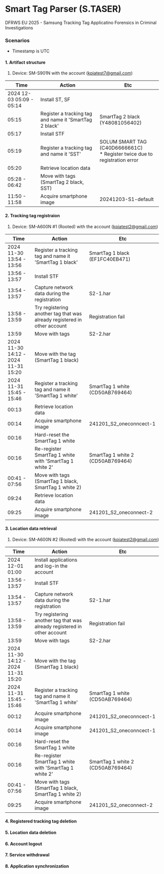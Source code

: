 # Smart Tag Parser (S.TASER)

DFRWS EU 2025 - Samsung Tracking Tag Applicatino Forensics in Criminal Investigations


### Scenarios
* Timestamp is UTC

#### 1. Artifact structure
1. Device: SM-S901N with the account (kpiatest7@gmail.com)

|Time|Action|Etc|
|------|---|---|
|2024 12-03 05:09 - 05:14|Install ST, SF||
|05:15|Register a tracking tag and name it 'SmartTag 2 black' |SmartTag 2 black (Y48081056402)|
|05:17|Install STF||
|05:19|Register a tracking tag and name it 'SST' |SOLUM SMART TAG (C40D6666661C) <br> * Register twice due to registration error|
|05:20|Retrieve location data||
|05:28 - 06:42|Move with tags (SmartTag 2 black, SST)||
|11:50 - 11:58|Acquire smartphone image|20241203-S1-default|

#### 2. Tracking tag registraion 
1. Device: SM-A600N #1 (Rooted) with the account (kpiatest2@gmail.com)

|Time|Action|Etc|
|------|---|---|
|2024 11-30 13:54 - 13:56|Register a tracking tag and name it 'SmartTag 1 black'|SmartTag 1 black (EF1FC40EB471)|
|13:56 - 13:57|Install STF||
|13:54 - 13:57|Capture network data during the registration |S2-1.har|
|13:58 - 13:59|Try registering another tag that was already registered in other account|Registration fail|
|13:59|Move with tags|S2-2.har|
|2024 11-30 14:12 - <br> 2024 11-31 15:20|Move with the tag (SmartTag 1 black)||
|2024 11-31 15:45 - 15:46|Register a tracking tag and name it 'SmartTag 1 white'|SmartTag 1 white (CD50AB769464)|
|00:13|Retrieve location data||
|00:14|Acquire smartphone image|241201_S2_oneconncect-1|
|00:16|Hard-reset the SmartTag 1 white||
|00:16|Re-register SmartTag 1 white with 'SmartTag 1 white 2'|SmartTag 1 white 2 (CD50AB769464)|
|00:41 - 07:56|Move with tags (SmartTag 1 black, SmartTag 1 white 2)||
|09:24|Retrieve location data||
|09:25|Acquire smartphone image|241201_S2_oneconnect-2|

#### 3. Location data retrieval
1. Device: SM-A600N #2 (Rooted) with the account (kpiatest2@gmail.com)

|Time|Action|Etc|
|------|---|---|
|2024 12-01 01:00|Install applications and log-in the account||
|13:56 - 13:57|Install STF||
|13:54 - 13:57|Capture network data during the registration |S2-1.har|
|13:58 - 13:59|Try registering another tag that was already registered in other account|Registration fail|
|13:59|Move with tags|S2-2.har|
|2024 11-30 14:12 - <br> 2024 11-31 15:20|Move with the tag (SmartTag 1 black)||
|2024 11-31 15:45 - 15:46|Register a tracking tag and name it 'SmartTag 1 white'|SmartTag 1 white (CD50AB769464)|
|00:12|Acquire smartphone image|241201_S2_oneconncect-1|
|00:14|Acquire smartphone image|241201_S2_oneconncect-1|
|00:16|Hard-reset the SmartTag 1 white||
|00:16|Re-register SmartTag 1 white with 'SmartTag 1 white 2'|SmartTag 1 white 2 (CD50AB769464)|
|00:41 - 07:56|Move with tags (SmartTag 1 black, SmartTag 1 white 2)||
|09:25|Acquire smartphone image|241201_S2_oneconnect-2|

#### 4. Registered tracking tag deletion


#### 5. Location data deletion


#### 6. Account logout


#### 7. Service withdrawal


#### 8. Application synchronization





